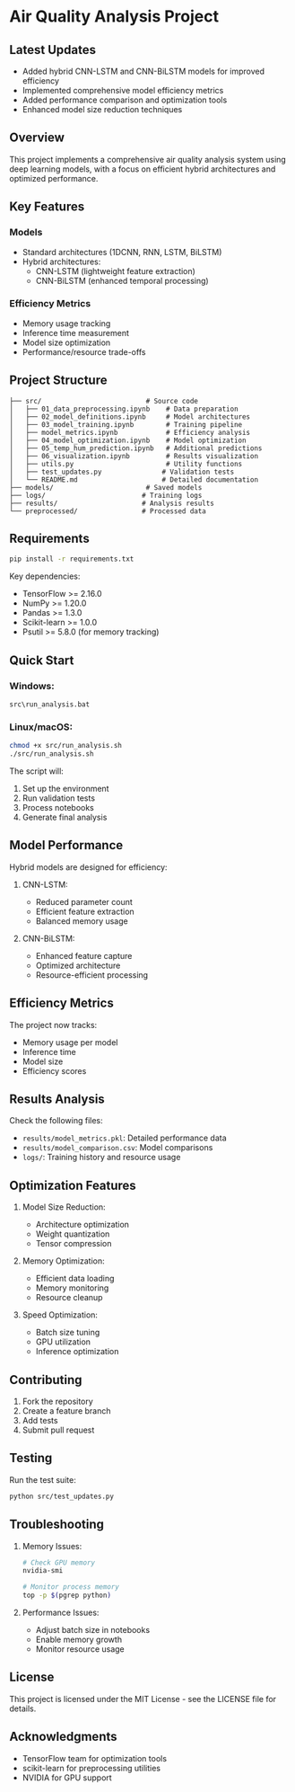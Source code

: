 # Air Quality Analysis Project

## Latest Updates
- Added hybrid CNN-LSTM and CNN-BiLSTM models for improved efficiency
- Implemented comprehensive model efficiency metrics
- Added performance comparison and optimization tools
- Enhanced model size reduction techniques

## Overview

This project implements a comprehensive air quality analysis system using deep learning models, with a focus on efficient hybrid architectures and optimized performance.

## Key Features

### Models
- Standard architectures (1DCNN, RNN, LSTM, BiLSTM)
- Hybrid architectures:
  - CNN-LSTM (lightweight feature extraction)
  - CNN-BiLSTM (enhanced temporal processing)

### Efficiency Metrics
- Memory usage tracking
- Inference time measurement
- Model size optimization
- Performance/resource trade-offs

## Project Structure

```
├── src/                          # Source code
│   ├── 01_data_preprocessing.ipynb    # Data preparation
│   ├── 02_model_definitions.ipynb     # Model architectures
│   ├── 03_model_training.ipynb        # Training pipeline
│   ├── model_metrics.ipynb            # Efficiency analysis
│   ├── 04_model_optimization.ipynb    # Model optimization
│   ├── 05_temp_hum_prediction.ipynb   # Additional predictions
│   ├── 06_visualization.ipynb         # Results visualization
│   ├── utils.py                       # Utility functions
│   ├── test_updates.py               # Validation tests
│   └── README.md                     # Detailed documentation
├── models/                       # Saved models
├── logs/                        # Training logs
├── results/                     # Analysis results
└── preprocessed/                # Processed data
```

## Requirements

```bash
pip install -r requirements.txt
```

Key dependencies:
- TensorFlow >= 2.16.0
- NumPy >= 1.20.0
- Pandas >= 1.3.0
- Scikit-learn >= 1.0.0
- Psutil >= 5.8.0 (for memory tracking)

## Quick Start

### Windows:
```batch
src\run_analysis.bat
```

### Linux/macOS:
```bash
chmod +x src/run_analysis.sh
./src/run_analysis.sh
```

The script will:
1. Set up the environment
2. Run validation tests
3. Process notebooks
4. Generate final analysis

## Model Performance

Hybrid models are designed for efficiency:

1. CNN-LSTM:
   - Reduced parameter count
   - Efficient feature extraction
   - Balanced memory usage

2. CNN-BiLSTM:
   - Enhanced feature capture
   - Optimized architecture
   - Resource-efficient processing

## Efficiency Metrics

The project now tracks:
- Memory usage per model
- Inference time
- Model size
- Efficiency scores

## Results Analysis

Check the following files:
- `results/model_metrics.pkl`: Detailed performance data
- `results/model_comparison.csv`: Model comparisons
- `logs/`: Training history and resource usage

## Optimization Features

1. Model Size Reduction:
   - Architecture optimization
   - Weight quantization
   - Tensor compression

2. Memory Optimization:
   - Efficient data loading
   - Memory monitoring
   - Resource cleanup

3. Speed Optimization:
   - Batch size tuning
   - GPU utilization
   - Inference optimization

## Contributing

1. Fork the repository
2. Create a feature branch
3. Add tests
4. Submit pull request

## Testing

Run the test suite:
```bash
python src/test_updates.py
```

## Troubleshooting

1. Memory Issues:
   ```bash
   # Check GPU memory
   nvidia-smi
   
   # Monitor process memory
   top -p $(pgrep python)
   ```

2. Performance Issues:
   - Adjust batch size in notebooks
   - Enable memory growth
   - Monitor resource usage

## License

This project is licensed under the MIT License - see the LICENSE file for details.

## Acknowledgments

- TensorFlow team for optimization tools
- scikit-learn for preprocessing utilities
- NVIDIA for GPU support
